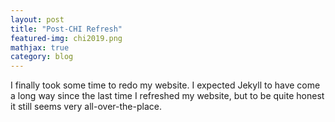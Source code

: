 ```yaml
---
layout: post
title: "Post-CHI Refresh"
featured-img: chi2019.png
mathjax: true
category: blog
---
```


I finally took some time to redo my website. I expected Jekyll to have come a long way since the last time I refreshed my website, but to be quite honest it still seems very all-over-the-place. 


